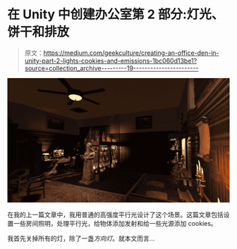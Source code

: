 # 在 Unity 中创建办公室第 2 部分:灯光、饼干和排放

> 原文：<https://medium.com/geekculture/creating-an-office-den-in-unity-part-2-lights-cookies-and-emissions-1bc060d13be1?source=collection_archive---------19----------------------->

![](img/54af1aebc8ba4f1894e0eb02f5af2dec.png)

在我的上一篇文章中，我用普通的高强度平行光设计了这个场景。这篇文章包括设置一些房间照明，处理平行光，给物体添加发射和给一些光源添加 cookies。

我首先关掉所有的灯，除了一盏*方向灯*。就本文而言…